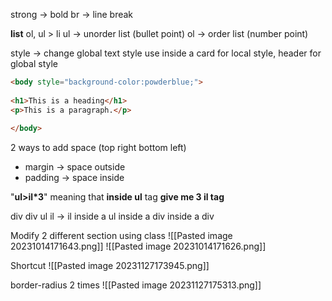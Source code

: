 
strong ->  bold
br ->  line break

**list**
ol, ul > li 
	ul -> unorder list (bullet point)
	ol -> order list (number point)


style -> change global text style
use inside a card for local style, header for global style  
```html
<body style="background-color:powderblue;">  
  
<h1>This is a heading</h1>  
<p>This is a paragraph.</p>  
  
</body>
```

2 ways to add space (top right bottom left)
+ margin -> space outside 
+ padding -> space inside

"**ul>il*3**" meaning that **inside ul** tag **give me 3 il tag**

div div ul il -> il inside a ul inside a div inside a div 



Modify 2 different section using class
![[Pasted image 20231014171643.png]]
![[Pasted image 20231014171626.png]]

Shortcut
![[Pasted image 20231127173945.png]]

border-radius 2 times
![[Pasted image 20231127175313.png]]

